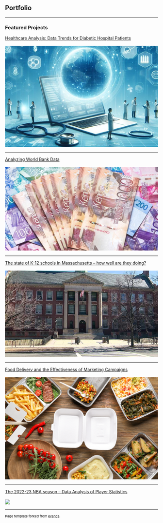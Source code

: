 ## Portfolio

---

### Featured Projects

[Healthcare Analysis: Data Trends for Diabetic Hospital Patients
](/healthcare) <br><br>
<img src="images/HealthcarePicture1.jpg?raw=true"/>

---

[Analyzing World Bank Data
](/banking) <br><br>
<img src="images/banking1.jpg?raw=true"/>

---

[The state of K-12 schools in Massachusetts – how well are they doing?
](/education) <br><br>
<img src="images/boston-high-school.jpg?raw=true"/>

---

[Food Delivery and the Effectiveness of Marketing Campaigns](/food_delivery) <br><br>
<img src="images/FoodDelivery.jpg?raw=true"/>

---

[The 2022-23 NBA season – Data Analysis of Player Statistics](/basketball) <br><br>
<img src="images/NBA.jpg?raw=true"/>

<!---

---
[Project 2 Title](/pdf/sample_presentation.pdf)
<img src="images/dummy_thumbnail.jpg?raw=true"/>

---
[Project 3 Title](http://example.com/)
<img src="images/dummy_thumbnail.jpg?raw=true"/>


### Category Name 2

- [Project 1 Title](http://example.com/)
- [Project 2 Title](http://example.com/)
- [Project 3 Title](http://example.com/)
- [Project 4 Title](http://example.com/)
- [Project 5 Title](http://example.com/)

--->




---
<p style="font-size:11px">Page template forked from <a href="https://github.com/evanca/quick-portfolio">evanca</a></p>
<!-- Remove above link if you don't want to attibute -->
